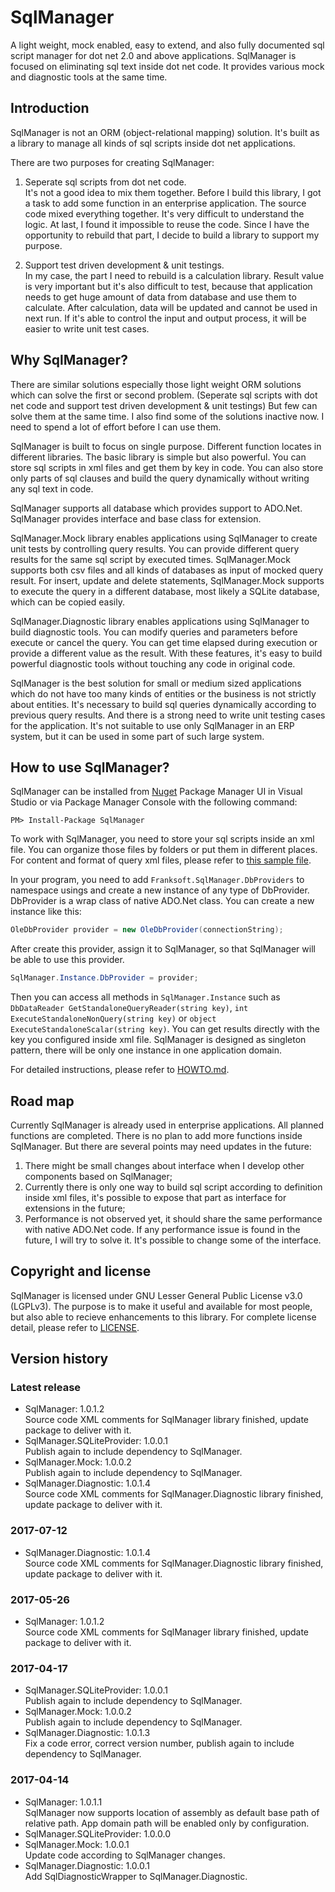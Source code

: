 # SqlManager
A light weight, mock enabled, easy to extend, and also fully documented sql script manager for dot net 2.0 and above
applications. SqlManager is focused on eliminating sql text inside dot net code. It provides various mock and diagnostic
tools at the same time.

## Introduction
SqlManager is not an ORM (object-relational mapping) solution. It's built as a library to manage all kinds of sql
scripts inside dot net applications.

There are two purposes for creating SqlManager:

1. Seperate sql scripts from dot net code.  
    It's not a good idea to mix them together. Before I build this library, I got a task to add some function in an
    enterprise application. The source code mixed everything together. It's very difficult to understand the logic. At
    last, I found it impossible to reuse the code. Since I have the opportunity to rebuild that part, I decide to build
    a library to support my purpose.

2. Support test driven development & unit testings.  
    In my case, the part I need to rebuild is a calculation library. Result value is very important but it's also
    difficult to test, because that application needs to get huge amount of data from database and use them to
    calculate. After calculation, data will be updated and cannot be used in next run. If it's able to control the input
    and output process, it will be easier to write unit test cases.

## Why SqlManager?
There are similar solutions especially those light weight ORM solutions which can solve the first or second problem.
(Seperate sql scripts with dot net code and support test driven development & unit testings) But few can solve them at
the same time. I also find some of the solutions inactive now. I need to spend a lot of effort before I can use them.

SqlManager is built to focus on single purpose. Different function locates in different libraries. The basic library is
simple but also powerful. You can store sql scripts in xml files and get them by key in code. You can also store only
parts of sql clauses and build the query dynamically without writing any sql text in code.

SqlManager supports all database which provides support to ADO.Net. SqlManager provides interface and base class for
extension.

SqlManager.Mock library enables applications using SqlManager to create unit tests by controlling query results. You can
provide different query results for the same sql script by executed times. SqlManager.Mock supports both csv files and
all kinds of databases as input of mocked query result. For insert, update and delete statements, SqlManager.Mock 
supports to execute the query in a different database, most likely a SQLite database, which can be copied easily.

SqlManager.Diagnostic library enables applications using SqlManager to build diagnostic tools. You can modify queries
and parameters before execute or cancel the query. You can get time elapsed during execution or provide a different
value as the result. With these features, it's easy to build powerful diagnostic tools without touching any code in
original code.

SqlManager is the best solution for small or medium sized applications which do not have too many kinds of entities or
the business is not strictly about entities. It's necessary to build sql queries dynamically according to previous query
results. And there is a strong need to write unit testing cases for the application. It's not suitable to use only 
SqlManager in an ERP system, but it can be used in some part of such large system.

## How to use SqlManager?
SqlManager can be installed from [Nuget](https://docs.nuget.org/docs/start-here/installing-nuget) Package Manager UI in
Visual Studio or via Package Manager Console with the following command:

```
PM> Install-Package SqlManager
```

To work with SqlManager, you need to store your sql scripts inside an xml file. You can organize those files by folders
or put them in different places. For content and format of query xml files, please refer to
[this sample file](SqlManager/StandaloneQueries_Sample.xml).

In your program, you need to add `Franksoft.SqlManager.DbProviders` to namespace usings and create a new instance of
any type of DbProvider. DbProvider is a wrap class of native ADO.Net class. You can create a new instance like this:

```C#
OleDbProvider provider = new OleDbProvider(connectionString);
```

After create this provider, assign it to SqlManager, so that SqlManager will be able to use this provider.

```C#
SqlManager.Instance.DbProvider = provider;
```

Then you can access all methods in `SqlManager.Instance` such as `DbDataReader GetStandaloneQueryReader(string key)`,
`int ExecuteStandaloneNonQuery(string key)` or `object ExecuteStandaloneScalar(string key)`. You can get results
directly with the key you configured inside xml file. SqlManager is designed as singleton pattern, there will be only
one instance in one application domain.

For detailed instructions, please refer to [HOWTO.md](HOWTO.md).

## Road map
Currently SqlManager is already used in enterprise applications. All planned functions are completed. There is no plan
to add more functions inside SqlManager. But there are several points may need updates in the future:

1. There might be small changes about interface when I develop other components based on SqlManager;
2. Currently there is only one way to build sql script according to definition inside xml files, it's possible to expose
that part as interface for extensions in the future;
3. Performance is not observed yet, it should share the same performance with native ADO.Net code. If any performance
issue is found in the future, I will try to solve it. It's possible to change some of the interface.

## Copyright and license
SqlManager is licensed under GNU Lesser General Public License v3.0 (LGPLv3). The purpose is to make it useful and
available for most people, but also able to recieve enhancements to this library. For complete license detail, please
refer to [LICENSE](LICENSE).

## Version history
### Latest release
* SqlManager: 1.0.1.2  
    Source code XML comments for SqlManager library finished, update package to deliver with it.
* SqlManager.SQLiteProvider: 1.0.0.1  
    Publish again to include dependency to SqlManager.
* SqlManager.Mock: 1.0.0.2  
    Publish again to include dependency to SqlManager.
* SqlManager.Diagnostic: 1.0.1.4  
    Source code XML comments for SqlManager.Diagnostic library finished, update package to deliver with it.

### 2017-07-12
* SqlManager.Diagnostic: 1.0.1.4  
    Source code XML comments for SqlManager.Diagnostic library finished, update package to deliver with it.

### 2017-05-26
* SqlManager: 1.0.1.2  
    Source code XML comments for SqlManager library finished, update package to deliver with it.

### 2017-04-17
* SqlManager.SQLiteProvider: 1.0.0.1  
    Publish again to include dependency to SqlManager.
* SqlManager.Mock: 1.0.0.2  
    Publish again to include dependency to SqlManager.
* SqlManager.Diagnostic: 1.0.1.3  
    Fix a code error, correct version number, publish again to include dependency to SqlManager.

### 2017-04-14
* SqlManager: 1.0.1.1  
    SqlManager now supports location of assembly as default base path of relative path. App domain path will be enabled
    only by configuration.
* SqlManager.SQLiteProvider: 1.0.0.0  
* SqlManager.Mock: 1.0.0.1  
    Update code according to SqlManager changes.
* SqlManager.Diagnostic: 1.0.0.1  
    Add SqlDiagnosticWrapper to SqlManager.Diagnostic.